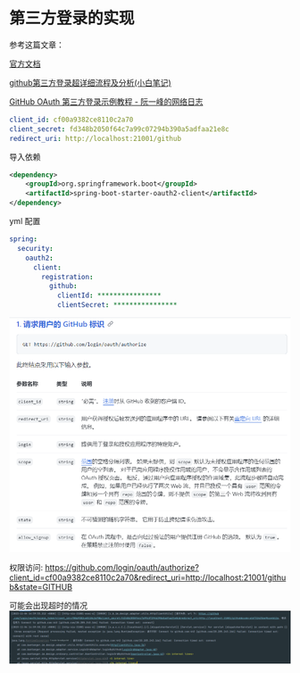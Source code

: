 # 第三方登录的实现

参考这篇文章：

[官方文档](https://docs.github.com/zh/apps/oauth-apps/building-oauth-apps/creating-an-oauth-app)

[github第三方登录超详细流程及分析(小白笔记)](https://blog.csdn.net/qq_43516238/article/details/105884926)

[GitHub OAuth 第三方登录示例教程 - 阮一峰的网络日志](https://ruanyifeng.com/blog/2019/04/github-oauth.html)

```yml
client_id: cf00a9382ce8110c2a70
client_secret: fd348b2050f64c7a99c07294b390a5adfaa21e8c
redirect_uri: http://localhost:21001/github
```

导入依赖
```xml
<dependency>
    <groupId>org.springframework.boot</groupId>
    <artifactId>spring-boot-starter-oauth2-client</artifactId>
</dependency>
```

yml 配置
```yml
spring:
  security:
    oauth2:
      client:
        registration:
          github:
            clientId: ****************
            clientSecret: ****************
```

![img.png](../../../../../../resources/static/img.png)

权限访问: 
https://github.com/login/oauth/authorize?client_id=cf00a9382ce8110c2a70&redirect_uri=http://localhost:21001/github&state=GITHUB

可能会出现超时的情况
![img.png](img.png)